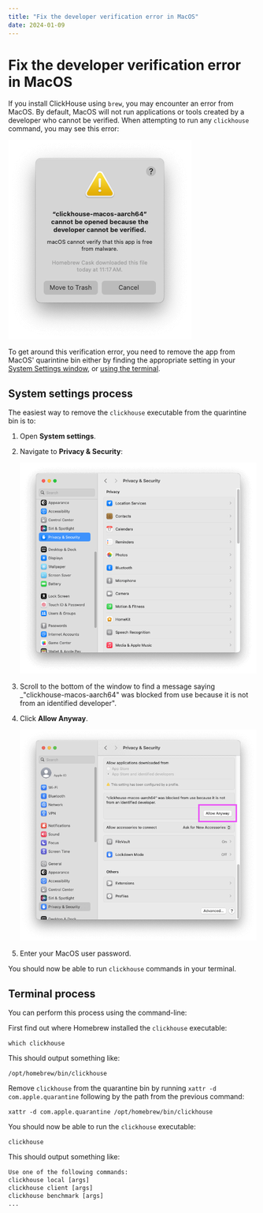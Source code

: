 ```yaml
---
title: "Fix the developer verification error in MacOS"
date: 2024-01-09
---
```


# Fix the developer verification error in MacOS

If you install ClickHouse using `brew`, you may encounter an error from MacOS. By default, MacOS will not run applications or tools created by a developer who cannot be verified. When attempting to run any `clickhouse` command, you may see this error:

![MacOS showing a developer verification error.](./images/fix-the-developer-verification-error-in-macos/dev-verification-error.png)

To get around this verification error, you need to remove the app from MacOS' quarintine bin either by finding the appropriate setting in your [System Settings window](#system-settings-process), or [using the terminal](#terminal-process).

## System settings process

The easiest way to remove the `clickhouse` executable from the quarintine bin is to:

1. Open **System settings**.
1. Navigate to **Privacy & Security**:

    ![](./images/fix-the-developer-verification-error-in-macos/privacy-and-security-default-view.png)

1. Scroll to the bottom of the window to find a message saying _"clickhouse-macos-aarch64" was blocked from use because it is not from an identified developer".
1. Click **Allow Anyway**.

    ![](./images/fix-the-developer-verification-error-in-macos/privacy-and-security-screen-allow-anyway.png)

1. Enter your MacOS user password.

You should now be able to run `clickhouse` commands in your terminal.

## Terminal process

You can perform this process using the command-line:

First find out where Homebrew installed the `clickhouse` executable:

```shell
which clickhouse
```

This should output something like:

```shell
/opt/homebrew/bin/clickhouse
```

Remove `clickhouse` from the quarantine bin by running `xattr -d com.apple.quarantine` following by the path from the previous command:

```shell
xattr -d com.apple.quarantine /opt/homebrew/bin/clickhouse
```

You should now be able to run the `clickhouse` executable:

```shell
clickhouse
```

This should output something like:

```
Use one of the following commands:
clickhouse local [args]
clickhouse client [args]
clickhouse benchmark [args]
...
```
